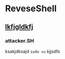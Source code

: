 # ReveseShell
## [lkfjgldkfj](https://github.com/DumuziT/ReveseShell/blob/main/VICTIM/ReverseShellFiles/ReverseShell.php)
### attacker.SH
ksakjdksajd `sudo su` kjjsdfs
